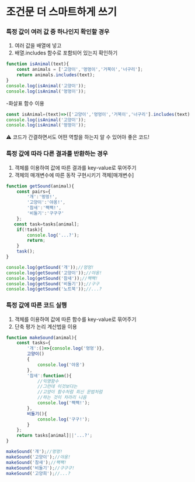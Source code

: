 # 조건문 더 스마트하게 쓰기

### 특정 값이 여러 값 중 하나인지 확인할 경우

1. 여러 값을 배열에 넣고
2. 배열.includes 함수로 포함되어 있는지 확인하기

```jsx
function isAnimal(text){
    const animals = ['고양이','멍멍이','거북이','너구리'];
    return animals.includes(text);
}
console.log(isAnimal('고양이'));
console.log(isAnimal('멍멍이'));
```

-화살표 함수 이용

```jsx
const isAnimal=(text)=>(['고양이','멍멍이','거북이','너구리'].includes(text));
console.log(isAnimal('고양이'));
console.log(isAnimal('멍멍이'));
```

⚠️ 코드가 간결하면서도 어떤 역할을 하는지 알 수 있어야 좋은 코드!

### 특정 값에 따라 다른 결과를 반환하는 경우

1. 객체를 이용하여 값에 따른 결과를 key-value로 묶어주기
2. 객체의 매개변수에 따른 동작 구현시키기 객체[매개변수]

```jsx
function getSound(animal){
    const pairs={
        '개':'멍멍!',
        '고양이':'야옹!',
        '참새':'짹짹!',
        '비둘기':'구구구'
    };
   const task=tasks[animal];
    if(!task){
        console.log('...?');
        return;
    }
    task();
}

console.log(getSound('개'));//멍멍!
console.log(getSound('고양이'));//야옹!
console.log(getSound('참새'));//짹짹!
console.log(getSound('비둘기'));//구구
console.log(getSound('노트북'));//...?
```

### 특정 값에 따른 코드 실행

1. 객체를 이용하여 값에 따른 함수를 key-value로 묶어주기
2. 단축 평가 논리 계산법을 이용

```jsx
function makeSound(animal){
    const tasks={
        '개':()=>{console.log('멍멍')},
        고양이()
        {
            console.log('야옹')
        },
        '참새':function(){
            //익명함수
            //그런데 이것보다는
            //고양이 함수처럼 최신 문법처럼 
            //하는 것이 차라리 나음
            console.log('짹짹!');
        },
        비둘기(){
            console.log('구구!');
        }
    };
    return tasks[animal]||'...?';
}

makeSound('개');//멍멍!
makeSound('고양이');//야옹!
makeSound('참새');//짹짹!
makeSound('비둘기');//구구구!
makeSound('고양희');//...?
```